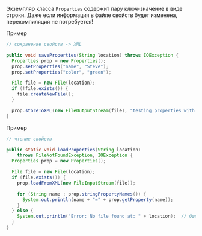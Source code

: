Экземпляр класса `Properties` содержит пару ключ-значение в виде строки. Даже если информация в файле свойств будет изменена, перекомпиляция не потребуется!

Пример
```java
// сохранение свойств -> XML

public void saveProperties(String location) throws IOException {
  Properties prop = new Properties();
  prop.setProperties("name", "Steve");
  prop.setProperties("color", "green");

  File file = new File(location);
  if (!file.exists()) {
    file.createNewFile();
  }

  prop.storeToXML(new FileOutputStream(file), "testing properties with XML");
}
```

Пример
```java
// чтение свойств

public static void loadProperties(String location)
    throws FileNotFoundException, IOException {
  Properties prop = new Properties();

  File file = new File(location);
  if (file.exists()) {
    prop.loadFromXML(new FileInputStream(file));

    for (String name : prop.stringPropertyNames()) {
	  System.out.println(name + "=" + prop.getProperty(name));
    }
  } else {
    System.out.println("Error: No file found at: " + location);  // Ошибка: такой файл не найден в
  }
}
```